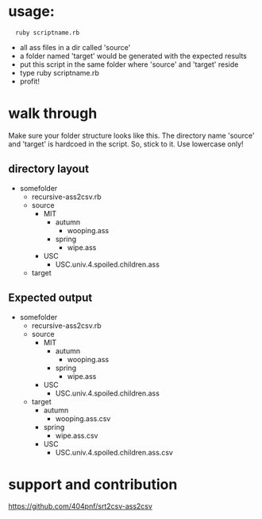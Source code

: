 # usage: 

      ruby scriptname.rb

+ all ass files in a dir called 'source'
+ a folder named 'target' would be generated with the expected results
+ put this script in the same folder where 'source' and 'target' reside
+ type ruby scriptname.rb
+ profit!


# walk through

Make sure your folder structure looks like this.  The directory name 'source' and 'target' is hardcoed in the script.  So, stick to it. Use lowercase only!

## directory layout

- somefolder
  - recursive-ass2csv.rb
  - source
    - MIT
	  - autumn
	    - wooping.ass
	  - spring
	    - wipe.ass
	- USC
	  - USC.univ.4.spoiled.children.ass
  - target


## Expected output
- somefolder
  - recursive-ass2csv.rb
  - source
    - MIT
	  - autumn
	    - wooping.ass
	  - spring
	    - wipe.ass
	- USC
	  - USC.univ.4.spoiled.children.ass
  - target
	  - autumn
	    - wooping.ass.csv
	  - spring
	    - wipe.ass.csv
	- USC
	  - USC.univ.4.spoiled.children.ass.csv

	  
# support and contribution

https://github.com/404pnf/srt2csv-ass2csv
